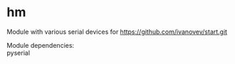 hm
==

Module with various serial devices for
https://github.com/ivanovev/start.git

Module dependencies:  
    pyserial  

